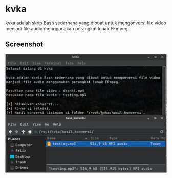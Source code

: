 # kvka

kvka adalah skrip Bash sederhana yang dibuat untuk mengonversi file video menjadi file audio menggunakan perangkat lunak FFmpeg.

## Screenshot

![](https://github.com/rofidoang03/kvka/blob/main/img/kvka.jpg)
